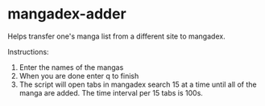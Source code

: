 # mangadex-adder
Helps transfer one's manga list from a different site to mangadex.

Instructions:
1) Enter the names of the mangas
2) When you are done enter q to finish 
3) The script will open tabs in mangadex search 15 at a time until all of the manga are 
added. The time interval per 15 tabs is 100s.

